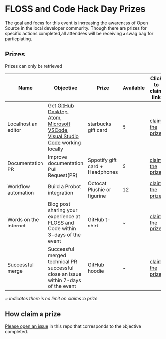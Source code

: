 # FLOSS and Code Hack Day Prizes

The goal and focus for this event is increasing the awareness of Open Source in the local developer community. Though there are prizes for specific actions completed,all attendees will be receiving a swag bag for particpiating. 

## Prizes

Prizes can only be retrieved 

|Name|Objective|Prize|Available| Click to claim link|
|-|-|-|-|-|
|Localhost an editor|Get [GitHub Desktop](https://github.com/desktop/desktop/blob/development/docs/contributing/setup.md), [Atom](https://github.com/atom/atom/blob/master/CONTRIBUTING.md), [Microsoft VSCode](https://github.com/microsoft/vscode-pull-request-github#getting-started), [Visual Studio Code](https://github.com/github/VisualStudio/blob/master/CONTRIBUTING.md) working locally |starbucks gift card|5|[claim the prize]()|
|Documentation PR|Improve documentation Pull Request(PR) |Sppotify gift card + Headphones|5|[claim the prize]()|
|Workflow automation|Build a Probot integration |Octocat Plushie or figurine|12|[claim the prize]()|
|Words on the internet|Blog post sharing your experience at FLOSS and Code within 3-days of the event |GitHub t-shirt|~|[claim the prize]()|
|Successful merge|Successful merged technical PR successful close an issue within 7-days of the event |GitHub hoodie|~|[claim the prize]()|

*~* *indicates there is no limit on claims to prize*

## How claim a prize
[Please open an issue](https://github.com/ohub-floss-atl/prizes/issues/new/choose) in this repo that corresponds to the objective completed.

